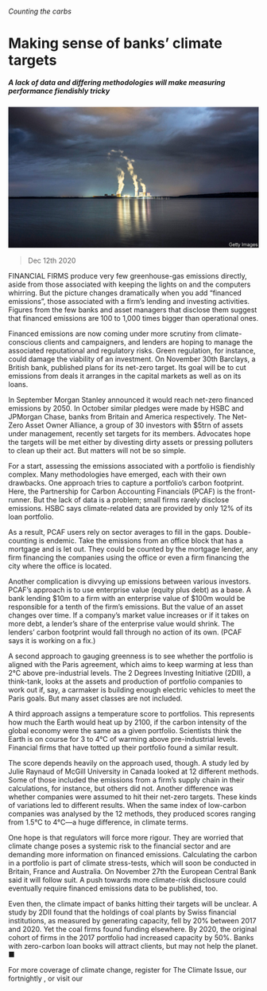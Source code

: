 ###### Counting the carbs

# Making sense of banks’ climate targets 

##### A lack of data and differing methodologies will make measuring performance fiendishly tricky 

![image](images/20201212_FNP001_0.jpg) 

> Dec 12th 2020 


FINANCIAL FIRMS produce very few greenhouse-gas emissions directly, aside from those associated with keeping the lights on and the computers whirring. But the picture changes dramatically when you add “financed emissions”, those associated with a firm’s lending and investing activities. Figures from the few banks and asset managers that disclose them suggest that financed emissions are 100 to 1,000 times bigger than operational ones.


Financed emissions are now coming under more scrutiny from climate-conscious clients and campaigners, and lenders are hoping to manage the associated reputational and regulatory risks. Green regulation, for instance, could damage the viability of an investment. On November 30th Barclays, a British bank, published plans for its net-zero target. Its goal will be to cut emissions from deals it arranges in the capital markets as well as on its loans.



In September Morgan Stanley announced it would reach net-zero financed emissions by 2050. In October similar pledges were made by HSBC and JPMorgan Chase, banks from Britain and America respectively. The Net-Zero Asset Owner Alliance, a group of 30 investors with $5trn of assets under management, recently set targets for its members. Advocates hope the targets will be met either by divesting dirty assets or pressing polluters to clean up their act. But matters will not be so simple.


For a start, assessing the emissions associated with a portfolio is fiendishly complex. Many methodologies have emerged, each with their own drawbacks. One approach tries to capture a portfolio’s carbon footprint. Here, the Partnership for Carbon Accounting Financials (PCAF) is the front-runner. But the lack of data is a problem; small firms rarely disclose emissions. HSBC says climate-related data are provided by only 12% of its loan portfolio.


As a result, PCAF users rely on sector averages to fill in the gaps. Double-counting is endemic. Take the emissions from an office block that has a mortgage and is let out. They could be counted by the mortgage lender, any firm financing the companies using the office or even a firm financing the city where the office is located.


Another complication is divvying up emissions between various investors. PCAF’s approach is to use enterprise value (equity plus debt) as a base. A bank lending $10m to a firm with an enterprise value of $100m would be responsible for a tenth of the firm’s emissions. But the value of an asset changes over time. If a company’s market value increases or if it takes on more debt, a lender’s share of the enterprise value would shrink. The lenders’ carbon footprint would fall through no action of its own. (PCAF says it is working on a fix.)


A second approach to gauging greenness is to see whether the portfolio is aligned with the Paris agreement, which aims to keep warming at less than 2°C above pre-industrial levels. The 2 Degrees Investing Initiative (2DII), a think-tank, looks at the assets and production of portfolio companies to work out if, say, a carmaker is building enough electric vehicles to meet the Paris goals. But many asset classes are not included.


A third approach assigns a temperature score to portfolios. This represents how much the Earth would heat up by 2100, if the carbon intensity of the global economy were the same as a given portfolio. Scientists think the Earth is on course for 3 to 4°C of warming above pre-industrial levels. Financial firms that have totted up their portfolio found a similar result.


The score depends heavily on the approach used, though. A study led by Julie Raynaud of McGill University in Canada looked at 12 different methods. Some of those included the emissions from a firm’s supply chain in their calculations, for instance, but others did not. Another difference was whether companies were assumed to hit their net-zero targets. These kinds of variations led to different results. When the same index of low-carbon companies was analysed by the 12 methods, they produced scores ranging from 1.5°C to 4°C—a huge difference, in climate terms.


One hope is that regulators will force more rigour. They are worried that climate change poses a systemic risk to the financial sector and are demanding more information on financed emissions. Calculating the carbon in a portfolio is part of climate stress-tests, which will soon be conducted in Britain, France and Australia. On November 27th the European Central Bank said it will follow suit. A push towards more climate-risk disclosure could eventually require financed emissions data to be published, too.


Even then, the climate impact of banks hitting their targets will be unclear. A study by 2DII found that the holdings of coal plants by Swiss financial institutions, as measured by generating capacity, fell by 20% between 2017 and 2020. Yet the coal firms found funding elsewhere. By 2020, the original cohort of firms in the 2017 portfolio had increased capacity by 50%. Banks with zero-carbon loan books will attract clients, but may not help the planet. ■


For more coverage of climate change, register for The Climate Issue, our fortnightly , or visit our 

